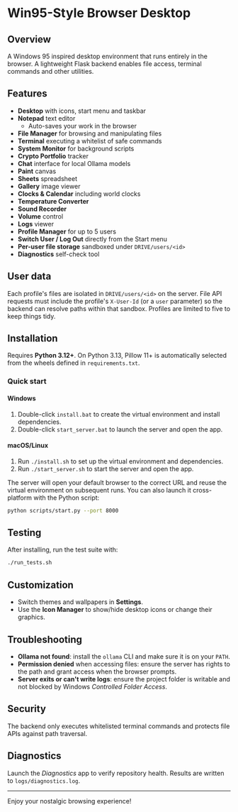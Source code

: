 # Win95-Style Browser Desktop

## Overview
A Windows 95 inspired desktop environment that runs entirely in the browser. A lightweight Flask backend enables file access, terminal commands and other utilities.

## Features
- **Desktop** with icons, start menu and taskbar
- **Notepad** text editor
  - Auto-saves your work in the browser
- **File Manager** for browsing and manipulating files
- **Terminal** executing a whitelist of safe commands
- **System Monitor** for background scripts
- **Crypto Portfolio** tracker
- **Chat** interface for local Ollama models
- **Paint** canvas
- **Sheets** spreadsheet
- **Gallery** image viewer
- **Clocks & Calendar** including world clocks
- **Temperature Converter**
- **Sound Recorder**
- **Volume** control
- **Logs** viewer
- **Profile Manager** for up to 5 users
- **Switch User / Log Out** directly from the Start menu
- **Per-user file storage** sandboxed under `DRIVE/users/<id>`
- **Diagnostics** self-check tool

## User data
Each profile's files are isolated in `DRIVE/users/<id>` on the server. File
API requests must include the profile's `X-User-Id` (or a `user` parameter)
so the backend can resolve paths within that sandbox. Profiles are limited to
five to keep things tidy.

## Installation

Requires **Python 3.12+**. On Python 3.13, Pillow 11+ is automatically selected
from the wheels defined in `requirements.txt`.

### Quick start
#### Windows
1. Double-click `install.bat` to create the virtual environment and install dependencies.
2. Double-click `start_server.bat` to launch the server and open the app.

#### macOS/Linux
1. Run `./install.sh` to set up the virtual environment and dependencies.
2. Run `./start_server.sh` to start the server and open the app.

The server will open your default browser to the correct URL and reuse the
virtual environment on subsequent runs. You can also launch it cross-platform
with the Python script:

```bash
python scripts/start.py --port 8000
```

## Testing

After installing, run the test suite with:

```bash
./run_tests.sh
```

## Customization
- Switch themes and wallpapers in **Settings**.
- Use the **Icon Manager** to show/hide desktop icons or change their graphics.

## Troubleshooting
- **Ollama not found**: install the `ollama` CLI and make sure it is on your `PATH`.
- **Permission denied** when accessing files: ensure the server has rights to the path and grant access when the browser prompts.
- **Server exits or can't write logs**: ensure the project folder is writable and not blocked by Windows *Controlled Folder Access*.

## Security
The backend only executes whitelisted terminal commands and protects file APIs against path traversal.

## Diagnostics
Launch the *Diagnostics* app to verify repository health. Results are written to `logs/diagnostics.log`.

---
Enjoy your nostalgic browsing experience!
